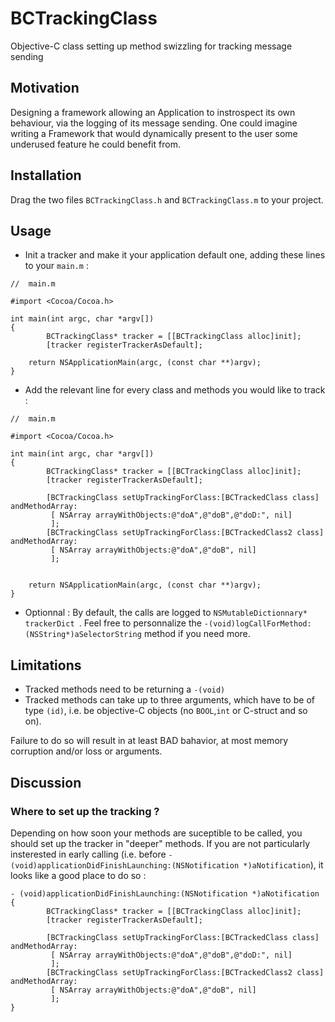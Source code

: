 BCTrackingClass
===============

Objective-C class setting up method swizzling for tracking message sending

Motivation
----------
Designing a framework allowing an Application to instrospect its own behaviour,
 via the logging of its message sending.
One could imagine writing a Framework that would dynamically present to the user 
some underused feature he could benefit from.

Installation
------------
Drag the two files `BCTrackingClass.h` and `BCTrackingClass.m` to your project.


Usage
-----
- Init a tracker and make it your application default one, adding 
these lines to your `main.m` : 

```
//  main.m

#import <Cocoa/Cocoa.h>

int main(int argc, char *argv[])
{
        BCTrackingClass* tracker = [[BCTrackingClass alloc]init];
        [tracker registerTrackerAsDefault];

	return NSApplicationMain(argc, (const char **)argv);
}

```
- Add the relevant line for every class and methods you would like to track :

```
//  main.m

#import <Cocoa/Cocoa.h>

int main(int argc, char *argv[])
{
        BCTrackingClass* tracker = [[BCTrackingClass alloc]init];
        [tracker registerTrackerAsDefault];

        [BCTrackingClass setUpTrackingForClass:[BCTrackedClass class] andMethodArray:
         [ NSArray arrayWithObjects:@"doA",@"doB",@"doD:", nil]
         ];
        [BCTrackingClass setUpTrackingForClass:[BCTrackedClass2 class] andMethodArray:
         [ NSArray arrayWithObjects:@"doA",@"doB", nil]
         ];


	return NSApplicationMain(argc, (const char **)argv);
}
```
- Optionnal : By default, the calls are logged to `NSMutableDictionnary* trackerDict `. 
Feel free to personnalize the `-(void)logCallForMethod:(NSString*)aSelectorString` method if you need more.

Limitations
-----------

- Tracked methods need to be returning a `-(void)` 
- Tracked methods can take up to three arguments, which have to be of type `(id)`, i.e. be objective-C objects (no `BOOL`,`int` or C-struct and so on).

Failure to do so will result in at least BAD bahavior, at most memory corruption and/or loss or arguments.

Discussion
----------

### Where to set up the tracking ?

Depending on how soon your methods are suceptible to be called, you should set up the tracker in "deeper" methods.
If you are not particularly insterested in early calling (i.e. before `- (void)applicationDidFinishLaunching:(NSNotification *)aNotification`), 
it looks like a good place to do so : 

```
- (void)applicationDidFinishLaunching:(NSNotification *)aNotification
{
        BCTrackingClass* tracker = [[BCTrackingClass alloc]init];
        [tracker registerTrackerAsDefault];

        [BCTrackingClass setUpTrackingForClass:[BCTrackedClass class] andMethodArray:
         [ NSArray arrayWithObjects:@"doA",@"doB",@"doD:", nil]
         ];
        [BCTrackingClass setUpTrackingForClass:[BCTrackedClass2 class] andMethodArray:
         [ NSArray arrayWithObjects:@"doA",@"doB", nil]
         ];
}
```
